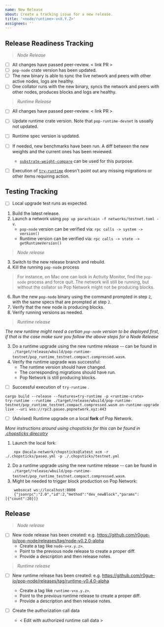 ```yaml
---
name: New Release
about: Create a tracking issue for a new release.
title: '<node/runtime>-v<X.Y.Z>'
assignees: ''
---
```


## Release Readiness Tracking

> _Node Release_

- [ ] All changes have passed peer-review. < link PR >
- [ ] `pop-node` crate version has been updated.
- [ ] The new binary is able to sync the live network and peers with other active nodes, logs are healthy.
- [ ] One collator runs with the new binary, syncs the network and peers with other nodes, produces blocks and logs are healthy.

> _Runtime Release_

- [ ] All changes have passed peer-review. < link PR >
- [ ] Update runtime crate version. Note that `pop-runtime-devnet` is usually not updated.
- [ ] Runtime spec version is updated.
- [ ] If needed, new benchmarks have been run. A diff between the new weights and the current ones has been reviewed.
    - [`substrate-weight-compare`](https://github.com/ggwpez/substrate-weight-compare) can be used for this purpose.
- [ ] Execution of [`try-runtime`](https://github.com/paritytech/try-runtime-cli) doesn't point out any missing migrations or other items requiring action.



## Testing Tracking

- [ ] Local upgrade test runs as expected.

1. Build the latest release.
2. Launch a network using `pop up parachiain -f networks/testnet.toml -v`.
    - `pop-node` version can be verified via: `rpc calls -> system -> version()`
    - Runtime version can be verified via: `rpc calls -> state -> getRuntimeVersion()`


> _Node release_

3. Switch to the new release branch and rebuild.
4. Kill the running `pop-node` process
> For instance, on Mac one can look in Activity Monitor, find the `pop-node` process and force quit. The network will still be running, but without the collator so Pop Network might not be producing blocks.
6. Run the new `pop-node` binary using the command prompted in step `2`, with the same specs that are prompted at step `2`.
7. Verify that the new node is producing blocks.
8. Verify running versions as needed.

> _Runtime release_

_The new runtime might need a certian `pop-node` version to be deployed first, if that is the case make sure you follow the above steps for a Node Release_

3. Do a runtime upgrade using the new runtime release -- can be found in `./target/release/wbuild/pop-runtime-testnet/pop_runtime_testnet.compact.compressed.wasm`.
4. Verify the runtime upgrade was successful:
    - The runtime version should have changed.
    - The corresponding migrations should have run.
    - Pop Network is still producing blocks.


- [ ] Successful execution of `try-runtime` .
```
cargo build --release --features=try-runtime -p <runtime-crate>
try-runtime --runtime ./target/release/wbuild/pop-runtime-testnet/pop_runtime_testnet.compact.compressed.wasm on-runtime-upgrade live --uri wss://rpc3.paseo.popnetwork.xyz:443
```

- [ ] (Advised) Runtime upgrade on a local **fork** of Pop Network.

_More instructions around using chopsticks for this can be found in [.chopsticks direcotry](../../.chopsticks)_

1. Launch the local fork:
```shell
    npx @acala-network/chopsticks@latest xcm -r ./.chopsticks/paseo.yml -p ./.chopsticks/testnet.yml
```
2. Do a runtime upgrade using the new runtime release -- can be found in `./target/release/wbuild/pop-runtime-testnet/pop_runtime_testnet.compact.compressed.wasm`.
3. Might be needed to trigger block production on Pop Network:
```shell
    websocat ws://localhost:8000
    {"jsonrpc":"2.0","id":2,"method":"dev_newBlock","params":[{"count":20}]}
```


## Release

> _Node release_

- [ ] New node release has been created: e.g. https://github.com/r0gue-io/pop-node/releases/tag/node-v0.2.0-alpha
    - Create a tag like `node-v<x.y.z>`.
    - Point to the previous node release to create a proper diff.
    - Provide a description and then release notes.

> _Runtime release_

- [ ] New runtime release has been created: e.g. https://github.com/r0gue-io/pop-node/releases/tag/runtime-v0.4.0-alpha
    - Create a tag like `runtime-v<x.y.z>`.
    - Point to the previous runtime release to create a proper diff.
    - Provide a description and then release notes.

- [ ] Create the authorization call data
    - < Edit with authorized runtime call data >
